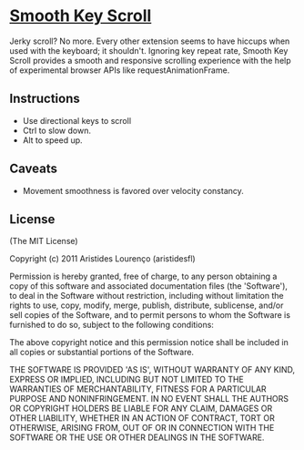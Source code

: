 [Smooth Key Scroll](http://chrome.google.com/webstore/detail/gphmhpfbknciemgfnfhjapilmcaecljh)
==================
Jerky scroll? No more.
Every other extension seems to have hiccups when used with the keyboard; it shouldn't. Ignoring key repeat rate, Smooth Key Scroll provides a smooth and responsive scrolling experience with the help of experimental browser APIs like requestAnimationFrame.

Instructions
------------
* Use directional keys to scroll</li>
* Ctrl to slow down.
* Alt to speed up.

Caveats
-------
* Movement smoothness is favored over velocity constancy.

License
-------
(The MIT License)

Copyright (c) 2011 Aristides Lourenço (aristidesfl)

Permission is hereby granted, free of charge, to any person obtaining
a copy of this software and associated documentation files (the
'Software'), to deal in the Software without restriction, including
without limitation the rights to use, copy, modify, merge, publish,
distribute, sublicense, and/or sell copies of the Software, and to
permit persons to whom the Software is furnished to do so, subject to
the following conditions:

The above copyright notice and this permission notice shall be
included in all copies or substantial portions of the Software.

THE SOFTWARE IS PROVIDED 'AS IS', WITHOUT WARRANTY OF ANY KIND,
EXPRESS OR IMPLIED, INCLUDING BUT NOT LIMITED TO THE WARRANTIES OF
MERCHANTABILITY, FITNESS FOR A PARTICULAR PURPOSE AND NONINFRINGEMENT.
IN NO EVENT SHALL THE AUTHORS OR COPYRIGHT HOLDERS BE LIABLE FOR ANY
CLAIM, DAMAGES OR OTHER LIABILITY, WHETHER IN AN ACTION OF CONTRACT,
TORT OR OTHERWISE, ARISING FROM, OUT OF OR IN CONNECTION WITH THE
SOFTWARE OR THE USE OR OTHER DEALINGS IN THE SOFTWARE.